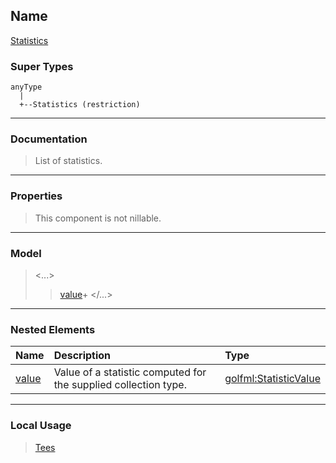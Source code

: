 ## Name ##

[Statistics](CStatistics.md)
### Super Types ###
```
anyType
  |
  +--Statistics (restriction)
```


---


### Documentation ###


> List of statistics.


---



### Properties ###

> This component is not nillable.

---


### Model ###

> <...>
> > [value](CStatisticValue.md)+
> > </...>

---


### Nested Elements ###

| **Name** | **Description** | **Type** |
|:---------|:----------------|:---------|
| [value](CStatisticValue.md) |  						Value of a statistic computed for the supplied collection type.					 | [golfml:StatisticValue](CStatisticValue.md) |


---


### Local Usage ###

> [Tees](CTees.md)